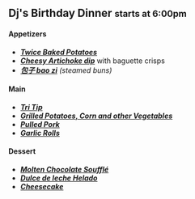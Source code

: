 ## Dj's Birthday Dinner <small>starts at 6:00pm</small>
#### Appetizers

* ***[Twice Baked Potatoes]()***
* ***[Cheesy Artichoke dip]()*** with baguette crisps
* ***[包子	bao zi]()*** *(steamed buns)*

#### Main

* ***[Tri Tip]()***
* ***[Grilled Potatoes, Corn and other Vegetables]()***
* ***[Pulled Pork]()***
* ***[Garlic Rolls]()***

#### Dessert

* ***[Molten Chocolate Soufflé]()***
* ***[Dulce de leche Helado]()***
* ***[Cheesecake]()***
